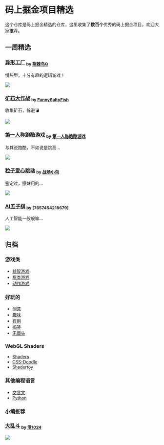 # 码上掘金项目精选

这个仓库是码上掘金精选的仓库，这里收集了**数百个**优秀的码上掘金项目，欢迎大家推荐。

## 一周精选

### [异形工厂](https://code.juejin.cn/pen/7157617542360465416) <sub> by [荆棘鸟Q](https://juejin.cn/user/1055183736157998)

慢热型，十分有趣的逻辑游戏！

![](https://p6-juejin.byteimg.com/tos-cn-i-k3u1fbpfcp/3d4e046dbb0445ce92ae782328a4b51b~tplv-k3u1fbpfcp-no-mark:400:400:400:0.awebp?)

### [矿石大作战](https://code.juejin.cn/pen/7158032150456401951) <sub> by [FunnySaltyFish](https://juejin.cn/user/2673613109214333)</sub>

收集矿石，躲避💣

![](https://p9-juejin.byteimg.com/tos-cn-i-k3u1fbpfcp/1c1f0bb84f2b461b8d1e991eaa8a2c6b~tplv-k3u1fbpfcp-no-mark:400:400:400:0.awebp?)

### [第一人称跑酷游戏](https://code.juejin.cn/pen/7158651682354626591) <sub> by [第一人称跑酷游戏](https://code.juejin.cn/pen/7158651682354626591)</sub>

与其说跑酷，不如说是跳高…

![](https://p1-juejin.byteimg.com/tos-cn-i-k3u1fbpfcp/49ba4ae18b3a42209f54c31970e2b082~tplv-k3u1fbpfcp-no-mark:400:400:400:0.awebp?)

### [粒子爱心跳动](https://code.juejin.cn/pen/7165310573574848545) <sub> by [战场小包](https://juejin.cn/user/4424090519078430)

鉴定过，撩妹用的…

![](https://p1-juejin.byteimg.com/tos-cn-i-k3u1fbpfcp/bfc9ca4204f744c28a6e6f8aaa3ff08e~tplv-k3u1fbpfcp-no-mark:400:400:400:0.awebp?)

### [AI五子棋](https://code.juejin.cn/pen/7165504719518400526) <sub> by [7657454218679]</sub>

人工智能一般般嘛…

![](https://p6-juejin.byteimg.com/tos-cn-i-k3u1fbpfcp/6b7948f462404f8bbcc2089d254a5a70~tplv-k3u1fbpfcp-no-mark:400:400:400:0.awebp?)


## 归档

### 游戏类

- [益智游戏](docs/games.md#益智类游戏)
- [棋类游戏](docs/games.md#棋类游戏)
- [动作游戏](docs/games.md#动作类游戏)

### 好玩的

- [创意](docs/funny.md#创意)
- [趣味](docs/funny.md#趣味)
- [有用](docs/funny.md#有用)
- [搞笑](docs/funny.md#搞笑)
- [无厘头](docs/funny.md#无厘头)

### WebGL Shaders

- [Shaders](docs/shaders.md#shaders)
- [CSS-Doodle](docs/shaders.md#css-doodle)
- [Shadertoy](docs/shaders.md#shadertoy)

### 其他编程语言

- [文言文](docs/other-languages.md#文言文)
- [Python](docs/other-languages.md#pythonbrython)

### 小编推荐

### [大乱斗](https://code.juejin.cn/pen/7163113821949657103) <sub>by [清1024](https://juejin.cn/user/1825603141515336)</sub>

![](https://p3-juejin.byteimg.com/tos-cn-i-k3u1fbpfcp/a9f890b09962494b8bee2e98f8dd4b60~tplv-k3u1fbpfcp-no-mark:400:400:400:0.awebp)


